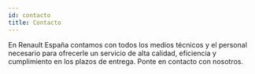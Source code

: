 ```yaml
---
id: contacto
title: Contacto
---
```


En Renault España contamos con todos los medios técnicos y el personal necesario para ofrecerle un servicio de alta calidad, eficiencia y cumplimiento en los plazos de entrega. Ponte en contacto con nosotros.
